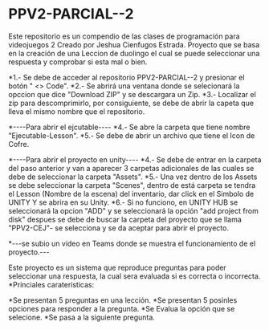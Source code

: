 # PPV2-PARCIAL--2
Este repositorio es un compendio de las clases de programación para videojuegos 2
Creado por Jeshua Cienfugos Estrada. Proyecto que se basa en la creación de una Leccion de duolingo el cual se puede seleccionar una respuesta y comprobar si esta mal o bien.

*1.- Se debe de acceder al repositorio  PPV2-PARCIAL--2 y presionar el botón " <> Code".
*2.- Se abrirá una ventana donde se selecionará la opccion que dice "Download ZIP" y se descargara un Zip.
*3.- Localizar el zip para descomprimirlo, por consiguiente, se debe de abrir la capeta que lleva el mismo nombre que el repositorio.

*----Para abrir el ejcutable----
*4.- Se abre la carpeta que tiene nombre "Ejecutable-Lesson". 
*5.- Se debe de abrir un archivo que tiene el Icon de Cofre.

*----Para abrir el proyecto en unity---- 
*4.- Se debe de entrar en la carpeta del paso anterior y van a aparecer 3 carpetas adicionales de las cuales se debe de seleccionar la carpeta "Assets". 
*5.- Una vez dentro de los Assets se debe seleccionar la carpeta "Scenes", dentro de está carpeta se tendra el Lesson (Nombre de la escena) del inventario, dar click en el Simbolo de UNITY Y se abrira en su Unity. 
*6.- Si no funciono, en UNITY HUB se seleccionará la opcion "ADD" y se seleccionará la opción "add project from disk" despues se debe de buscar la carpeta del proyecto que se llama "PPV2-CEJ"- se selecciona y se da aceptar para abrir el proyecto.

*---se subio un video en Teams donde se muestra el funcionamiento de el proyecto.---

Este proyecto es un sistema que reproduce preguntas para poder seleccionar una respuesta, la cual sera evaluada si es correcta o incorrecta.
*Princiales caraterísticas:

*Se presentan 5 preguntas en una lección.
*Se presentan 5 posinles opciones para responder a la pregunta.
*Se Evalua la opción que se selecione.
*Se pasa a la siguiente pregunta.
